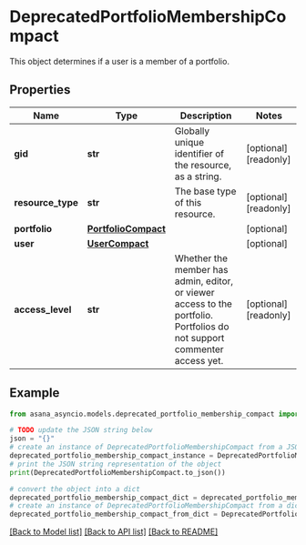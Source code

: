 # DeprecatedPortfolioMembershipCompact

This object determines if a user is a member of a portfolio.

## Properties

Name | Type | Description | Notes
------------ | ------------- | ------------- | -------------
**gid** | **str** | Globally unique identifier of the resource, as a string. | [optional] [readonly] 
**resource_type** | **str** | The base type of this resource. | [optional] [readonly] 
**portfolio** | [**PortfolioCompact**](PortfolioCompact.md) |  | [optional] 
**user** | [**UserCompact**](UserCompact.md) |  | [optional] 
**access_level** | **str** | Whether the member has admin, editor, or viewer access to the portfolio. Portfolios do not support commenter access yet. | [optional] [readonly] 

## Example

```python
from asana_asyncio.models.deprecated_portfolio_membership_compact import DeprecatedPortfolioMembershipCompact

# TODO update the JSON string below
json = "{}"
# create an instance of DeprecatedPortfolioMembershipCompact from a JSON string
deprecated_portfolio_membership_compact_instance = DeprecatedPortfolioMembershipCompact.from_json(json)
# print the JSON string representation of the object
print(DeprecatedPortfolioMembershipCompact.to_json())

# convert the object into a dict
deprecated_portfolio_membership_compact_dict = deprecated_portfolio_membership_compact_instance.to_dict()
# create an instance of DeprecatedPortfolioMembershipCompact from a dict
deprecated_portfolio_membership_compact_from_dict = DeprecatedPortfolioMembershipCompact.from_dict(deprecated_portfolio_membership_compact_dict)
```
[[Back to Model list]](../README.md#documentation-for-models) [[Back to API list]](../README.md#documentation-for-api-endpoints) [[Back to README]](../README.md)


